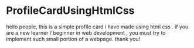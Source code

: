 # ProfileCardUsingHtmlCss
hello people, this is a simple profile card i have made using html  css . if you are a new learner / beginner in web development , you must try to implement such small portion of a webpage. thank you!
